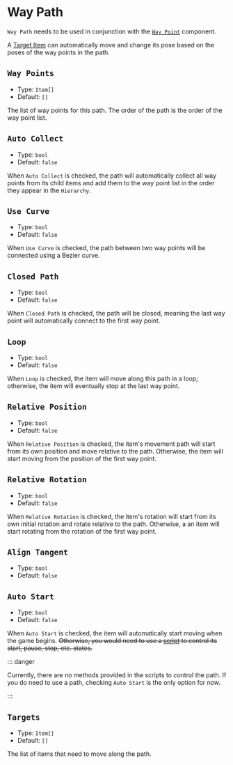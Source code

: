 # Way Path

`Way Path` needs to be used in conjunction with the [`Way Point`](wayPoint) component.

A [Target Item](#Targets) can automatically move and change its pose based on the poses of the way points in the path.

## `Way Points`

- Type: `Item[]`
- Default: `[]`

The list of way points for this path. The order of the path is the order of the way point list.

## `Auto Collect`

- Type: `bool`
- Default: `false`

When `Auto Collect` is checked, the path will automatically collect all way points from its child items and add them to the way point list in the order they appear in the `Hierarchy`.

## `Use Curve`

- Type: `bool`
- Default: `false`

When `Use Curve` is checked, the path between two way points will be connected using a Bezier curve.

## `Closed Path`

- Type: `bool`
- Default: `false`

When `Closed Path` is checked, the path will be closed, meaning the last way point will automatically connect to the first way point.

## `Loop`

- Type: `bool`
- Default: `false`

When `Loop` is checked, the item will move along this path in a loop; otherwise, the item will eventually stop at the last way point.

## `Relative Position`

- Type: `bool`
- Default: `false`

When `Relative Position` is checked, the item's movement path will start from its own position and move relative to the path. Otherwise, the item will start moving from the position of the first way point.

## `Relative Rotation`

- Type: `bool`
- Default: `false`

When `Relative Rotation` is checked, the item's rotation will start from its own initial rotation and rotate relative to the path. Otherwise, a an item will start rotating from the rotation of the first way point.

## `Align Tangent`

- Type: `bool`
- Default: `false`

## `Auto Start`

- Type: `bool`
- Default: `false`

When `Auto Start` is checked, the item will automatically start moving when the game begins. ~~Otherwise, you would need to use a [script](https://github.com/Withered-Flower-0422/BST/blob/main/_Typings/gameApi/types/itemComponents/wayPath.d.ts) to control its start, pause, stop, etc. states.~~

::: danger

Currently, there are no methods provided in the scripts to control the path. If you do need to use a path, checking `Auto Start` is the only option for now.

:::

## `Targets`

- Type: `Item[]`
- Default: `[]`

The list of items that need to move along the path.

